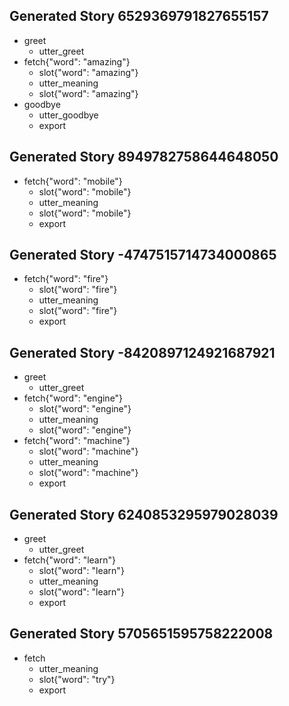 ## Generated Story 6529369791827655157
* greet
    - utter_greet
* fetch{"word": "amazing"}
    - slot{"word": "amazing"}
    - utter_meaning
    - slot{"word": "amazing"}
* goodbye
    - utter_goodbye
    - export
## Generated Story 8949782758644648050
* fetch{"word": "mobile"}
    - slot{"word": "mobile"}
    - utter_meaning
    - slot{"word": "mobile"}
    - export
## Generated Story -4747515714734000865
* fetch{"word": "fire"}
    - slot{"word": "fire"}
    - utter_meaning
    - slot{"word": "fire"}
    - export
## Generated Story -8420897124921687921
* greet
    - utter_greet
* fetch{"word": "engine"}
    - slot{"word": "engine"}
    - utter_meaning
    - slot{"word": "engine"}
* fetch{"word": "machine"}
    - slot{"word": "machine"}
    - utter_meaning
    - slot{"word": "machine"}
    - export
## Generated Story 6240853295979028039
* greet
    - utter_greet
* fetch{"word": "learn"}
    - slot{"word": "learn"}
    - utter_meaning
    - slot{"word": "learn"}
    - export
## Generated Story 5705651595758222008
* fetch
    - utter_meaning
    - slot{"word": "try"}
    - export
